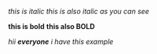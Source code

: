 *this is italic*
_this is also italic as you can see_

__this is bold__
**this also BOLD**

_hii **everyone** i have this example_
